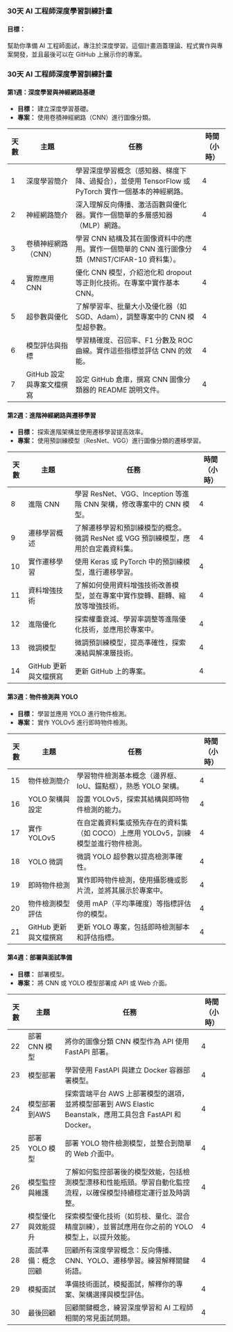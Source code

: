 ### 30天 AI 工程師深度學習訓練計畫

#### 目標：
幫助你準備 AI 工程師面試，專注於深度學習。這個計畫涵蓋理論、程式實作與專案開發，並且最後可以在 GitHub 上展示你的專案。

### 30天 AI 工程師深度學習訓練計畫
#### 第1週：深度學習與神經網路基礎
- **目標：** 建立深度學習基礎。
- **專案：** 使用卷積神經網路（CNN）進行圖像分類。

| 天數 | 主題 | 任務 | 時間（小時） |
|-----|-------|------|--------------|
| 1   | 深度學習簡介 | 學習深度學習概念（感知器、梯度下降、過擬合），並使用 TensorFlow 或 PyTorch 實作一個基本的神經網路。 | 4 |
| 2   | 神經網路簡介 | 深入理解反向傳播、激活函數與優化器。實作一個簡單的多層感知器（MLP）網路。 | 4 |
| 3   | 卷積神經網路（CNN） | 學習 CNN 結構及其在圖像資料中的應用。實作一個簡單的 CNN 進行圖像分類（MNIST/CIFAR-10 資料集）。 | 4 |
| 4   | 實際應用 CNN | 優化 CNN 模型，介紹池化和 dropout 等正則化技術。在專案中實作基本 CNN。 | 4 |
| 5   | 超參數與優化 | 了解學習率、批量大小及優化器（如 SGD、Adam），調整專案中的 CNN 模型超參數。 | 4 |
| 6   | 模型評估與指標 | 學習精確度、召回率、F1 分數及 ROC 曲線。實作這些指標並評估 CNN 的效能。 | 4 |
| 7   | GitHub 設定與專案文檔撰寫 | 設定 GitHub 倉庫，撰寫 CNN 圖像分類器的 README 說明文件。 | 4 |

#### 第2週：進階神經網路與遷移學習
- **目標：** 探索進階架構並使用遷移學習提高效率。
- **專案：** 使用預訓練模型（ResNet、VGG）進行圖像分類的遷移學習。

| 天數 | 主題 | 任務 | 時間（小時） |
|-----|-------|------|--------------|
| 8   | 進階 CNN | 學習 ResNet、VGG、Inception 等進階 CNN 架構，修改專案中的 CNN 模型。 | 4 |
| 9   | 遷移學習概述 | 了解遷移學習和預訓練模型的概念。微調 ResNet 或 VGG 預訓練模型，應用於自定義資料集。 | 4 |
| 10  | 實作遷移學習 | 使用 Keras 或 PyTorch 中的預訓練模型，進行遷移學習。 | 4 |
| 11  | 資料增強技術 | 了解如何使用資料增強技術改善模型，並在專案中實作旋轉、翻轉、縮放等增強技術。 | 4 |
| 12  | 進階優化 | 探索權重衰減、學習率調整等進階優化技術，並應用於專案中。 | 4 |
| 13  | 微調模型 | 微調預訓練模型，提高準確性，探索凍結與解凍層技術。 | 4 |
| 14  | GitHub 更新與文檔撰寫 | 更新 GitHub 上的專案。 | 4 |

#### 第3週：物件檢測與 YOLO
- **目標：** 學習並應用 YOLO 進行物件檢測。
- **專案：** 實作 YOLOv5 進行即時物件檢測。

| 天數 | 主題 | 任務 | 時間（小時） |
|-----|-------|------|--------------|
| 15  | 物件檢測簡介 | 學習物件檢測基本概念（邊界框、IoU、錨點框），熟悉 YOLO 架構。 | 4 |
| 16  | YOLO 架構與設定 | 設置 YOLOv5，探索其結構與即時物件檢測的能力。 | 4 |
| 17  | 實作 YOLOv5 | 在自定義資料集或預先存在的資料集（如 COCO）上應用 YOLOv5，訓練模型並進行物件檢測。 | 4 |
| 18  | YOLO 微調 | 微調 YOLO 超參數以提高檢測準確性。 | 4 |
| 19  | 即時物件檢測 | 實作即時物件檢測，使用攝影機或影片流，並將其展示於專案中。 | 4 |
| 20  | 物件檢測模型評估 | 使用 mAP（平均準確度）等指標評估你的模型。 | 4 |
| 21  | GitHub 更新與文檔撰寫 | 更新 YOLO 專案，包括即時檢測腳本和評估指標。 | 4 |

#### 第4週：部署與面試準備
- **目標：** 部署模型。
- **專案：** 將 CNN 或 YOLO 模型部署成 API 或 Web 介面。

| 天數 | 主題 | 任務 | 時間（小時） |
|-----|-------|------|--------------|
| 22  | 部署 CNN 模型 | 將你的圖像分類 CNN 模型作為 API 使用 FastAPI 部署。 | 4 |
| 23  | 模型部署 | 學習使用 FastAPI 與建立 Docker 容器部署模型。 | 4 |
| 24  | 模型部署到AWS | 探索雲端平台 AWS 上部署模型的選項，並將模型部署到 AWS Elastic Beanstalk，應用工具包含 FastAPI 和 Docker。 | 4 |
| 25  | 部署 YOLO 模型 | 部署 YOLO 物件檢測模型，並整合到簡單的 Web 介面中。 | 4 |
| 26  | 模型監控與維護 | 了解如何監控部署後的模型效能，包括檢測模型漂移和性能瓶頸。學習自動化監控流程，以確保模型持續穩定運行並及時調整。 | 4 |
| 27  | 模型優化與效能提升 | 探索模型優化技術（如剪枝、量化、混合精度訓練），並嘗試應用在你之前的 YOLO 模型上，以提升效能。 | 4 |
| 28  | 面試準備：概念回顧 | 回顧所有深度學習概念：反向傳播、CNN、YOLO、遷移學習。練習解釋關鍵術語。 | 4 |
| 29  | 模擬面試 | 準備技術面試，模擬面試，解釋你的專案、架構選擇與模型評估。 | 4 |
| 30  | 最後回顧 | 回顧關鍵概念，練習深度學習和 AI 工程師相關的常見面試問題。 | 4 |
